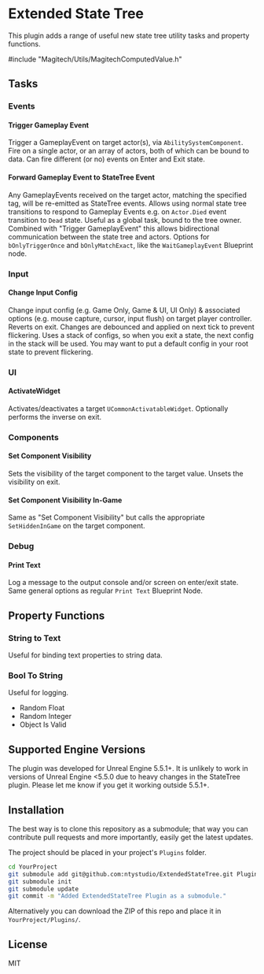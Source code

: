 ﻿# Extended State Tree

This plugin adds a range of useful new state tree utility tasks and property functions.

#include "Magitech/Utils/MagitechComputedValue.h"


## Tasks

### Events

#### Trigger Gameplay Event

Trigger a GameplayEvent on target actor(s), via `AbilitySystemComponent`. Fire on a single actor, or an array of actors, both of which can be bound to data.
Can fire different (or no) events on Enter and Exit state.

#### Forward Gameplay Event to StateTree Event

Any GameplayEvents received on the target actor, matching the specified tag, will be re-emitted as StateTree events. Allows using normal state tree transitions to respond to Gameplay Events e.g. on `Actor.Died` event transition to `Dead` state.
Useful as a global task, bound to the tree owner. Combined with "Trigger GameplayEvent" this allows bidirectional communication between the state tree and actors.
Options for `bOnlyTriggerOnce` and `bOnlyMatchExact`, like the `WaitGameplayEvent` Blueprint node.

### Input

#### Change Input Config

Change input config (e.g. Game Only, Game & UI, UI Only) & associated options (e.g. mouse capture, cursor, input flush) on target player controller. Reverts on exit.
Changes are debounced and applied on next tick to prevent flickering.
Uses a stack of configs, so when you exit a state, the next config in the stack will be used.
You may want to put a default config in your root state to prevent flickering.

### UI

#### ActivateWidget

Activates/deactivates a target `UCommonActivatableWidget`. Optionally performs the inverse on exit.

### Components

#### Set Component Visibility

Sets the visibility of the target component to the target value. Unsets the visibility on exit.

#### Set Component Visibility In-Game

Same as "Set Component Visibility" but calls the appropriate `SetHiddenInGame` on the target component.

### Debug

#### Print Text

Log a message to the output console and/or screen on enter/exit state. Same general options as regular `Print Text` Blueprint Node.

## Property Functions

### String to Text
Useful for binding text properties to string data.

### Bool To String
Useful for logging.

* Random Float
* Random Integer
* Object Is Valid

## Supported Engine Versions

The plugin was developed for Unreal Engine 5.5.1+. It is unlikely to work in versions of Unreal Engine <5.5.0 due to heavy changes in the StateTree plugin. Please let me know if you get it working outside 5.5.1+.

## Installation

The best way is to clone this repository as a submodule; that way you can contribute
pull requests and more importantly, easily get the latest updates.
 
The project should be placed in your project's `Plugins` folder.

```bash
cd YourProject
git submodule add git@github.com:ntystudio/ExtendedStateTree.git Plugins/ExtendedStateTree
git submodule init
git submodule update
git commit -m "Added ExtendedStateTree Plugin as a submodule."
```

Alternatively you can download the ZIP of this repo and place it in `YourProject/Plugins/`.

## License

MIT
